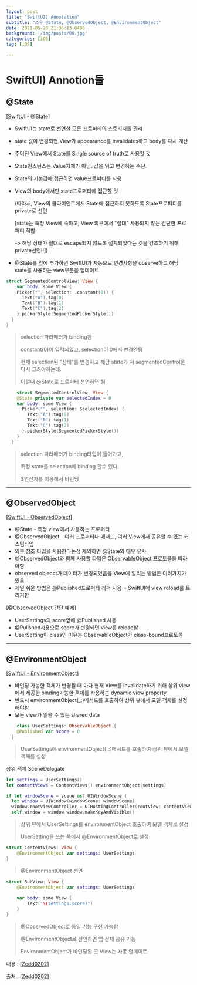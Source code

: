 ```yaml
---
layout: post
title: "SwiftUI) Annotation"
subtitle: "스유 @State, @ObservedObject, @EnvironmentObject"
date: 2021-05-20 21:36:13 0400
background: '/img/posts/06.jpg'
categories: [iOS]
tag: [iOS]

---
```




# SwiftUI) Annotion들



## @State

[[SwiftUI - @State](https://developer.apple.com/documentation/swiftui/state)]

- SwiftUI는 state로 선언한 모든 프로퍼티의 스토리지를 관리

- state 값이 변경되면 View가 appearance를 invalidates하고 body를 다시 계산

- 주어진 View에서 State를 Single source of truth로 사용할 것

- State인스턴스는 Value자체가 아님. 값을 읽고 변경하는 수단.

- State의 기본값에 접근하면 value프로퍼티를 사용

- View의 body에서만 state프로퍼티에 접근할 것 

  (따라서, View의 클라이언트에서 State에 접근하지 못하도록 State프로퍼티를 private로 선언

  [state는 특정 View에 속하고, View 외부에서 "절대" 사용되지 않는 간단한 프로퍼티 적합

  -> 해당 상태가 절대로 escape되지 않도록 설계되었다는 것을 강조하기 위해 private선언!!])

- @State를 앞에 추가하면 SwiftUI가 자동으로 변경사항을 observe하고 해당 state를 사용하는 view부분을 업데이트



```swift
struct SegmentedControlView: View {
	var body: some View {
    Picker("", selection: .constant(0)) { 
      Text("A").tag(0) 
      Text("B").tag(1) 
      Text("C").tag(2) 
    }.pickerStyle(SegmentedPickerStyle())
  }
}
```

> selection 파라메터가 binding됨
>
> constant(0)이 입력되었고, selection이 0에서 변경안됨
>
> 현재 selection된 "상태"를 변경하고 해당 state가 저 segmentedControl을 다시 그려야하는데.
>
> 이럴때 @State로 프로퍼티 선언하면 됨



```swift
	struct SegmentedControlView: View {
    @State private var selectedIndex = 0 
    var body: some View { 
      Picker("", selection: $selectedIndex) {
        Text("A").tag(0)
        Text("B").tag(1)
        Text("C").tag(2)
      }.pickerStyle(SegmentedPickerStyle())
    }
  }
```



> selection 파라메터가 binding타입이 들어가고,
>
> 특정 state를 selection에 binding 할수 있다.
>
> $연산자를 이용해서 바인딩





------

## @ObservedObject

[[SwiftUI - ObservedObject](https://developer.apple.com/documentation/swiftui/observedobject)]

- @State - 특정 view에서 사용하는 프로퍼티
- @ObservedObject - 여러 프로퍼티나 메서드, 여러 View에서 공유할 수 있는 커스텀타입
- 외부 참조 타입을 사용한다는점 제외하면 @State와 매우 유사
- @ObservedObject와 함께 사용할 타입은 ObservableObject 프로토콜을 따라야함
- observed objecct가 데이터가 변경되었음을 View에 알리는 방법은 여러가지가 있음
- 제일 쉬운 방법은 @Published프로퍼티 래퍼 사용 = SwiftUI에 view reload를 트리거함



[[@ObservedObject 간단 예제](https://www.hackingwithswift.com/quick-start/swiftui/how-to-use-observedobject-to-manage-state-from-external-objects)]

- UserSettings의 score앞에 @Published 사용
- @Pulished사용으로 score가 변경되면 view를 reload함
- UserSetting이 class인 이유는 ObservableObject가 class-bound프로토콜





------

## @EnvironmentObject

[[SwiftUI - EnvironmentObject](https://developer.apple.com/documentation/swiftui/environmentobject)]

- 바인딩 가능한 객체가 변경될 때 마다 현재 View를  invalidate하기 위해 상위 view에서 제공한 binding가능한 객체를 사용하는 dynamic view property
- 반드시 environmentObject(_:)메서드를 호출하여 상위 뷰에서 모델 객체를 설정해야함
- 모든 view가 읽을 수 있는 shared data

```swift
	class UserSettings: ObservableObject { 
    @Published var score = 0 
  }
```

> UserSettings에 environmentObject(_:)메서드를 호출하여 상위 뷰에서 모델 객체를 설정



상위 객체 SceneDelegate

```swift
let settings = UserSettings() 
let contentViews = ContentViews().environmentObject(settings)

if let windowScene = scene as? UIWindowScene { 
  let window = UIWindow(windowScene: windowScene) 
  window.rootViewController = UIHostingController(rootView: contentViews) 
  self.window = window window.makeKeyAndVisible()                                                                                                                                       }
```

> 상위 뷰에서 UserSettings를 environmentObject 호출하여 모델 객체로 설정
>
> UserSetting을 쓰는 쪽에서 @EnvironmentObject로 설정



```swift
struct ContentViews: View { 
	@EnvironmentObject var settings: UserSettings 
}
```

> @EnvironmentObject 선언



```swift
struct SubView: View {
	@EnvironmentObject var settings: UserSettings
	
	var body: some View {
		Text("\(settings.score)")
	}
}
```

> @ObservedObject로 동일 기능 구현 가능함
>
> @EnvironmentObject로 선언하면 앱 전체 공유 가능
>
> EnvironmentObject가 바인딩된 곳 View는 자동 업데이트



내용 : [[Zedd0202](https://zeddios.tistory.com/964)]

출처 : [[Zedd0202](https://zeddios.tistory.com/964)]
